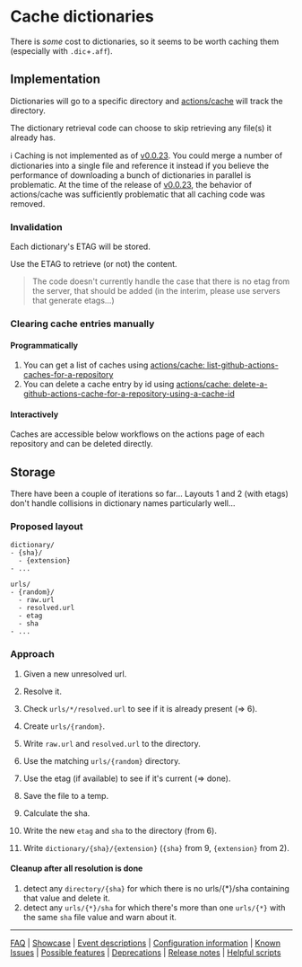 # Cache dictionaries

There is _some_ cost to dictionaries, so it seems to be worth caching them (especially with `.dic`+`.aff`).

## Implementation

Dictionaries will go to a specific directory and [actions/cache](https://github/actions/cache) will track the directory.

The dictionary retrieval code can choose to skip retrieving any file(s) it already has.

ℹ️ Caching is not implemented as of [v0.0.23](https://github.com/check-spelling/check-spelling/releases/tag/v0.0.23). You could merge a number of dictionaries into a single file and reference it instead if you believe the performance of downloading a bunch of dictionaries in parallel is problematic. At the time of the release of [v0.0.23](https://github.com/check-spelling/check-spelling/releases/tag/v0.0.23), the behavior of actions/cache was sufficiently problematic that all caching code was removed.

### Invalidation

Each dictionary's ETAG will be stored.

Use the ETAG to retrieve (or not) the content.

> The code doesn't currently handle the case that there is no etag from the server, that should be added (in the interim, please use servers that generate etags...)

### Clearing cache entries manually

#### Programmatically

1. You can get a list of caches using [actions/cache: list-github-actions-caches-for-a-repository](https://docs.github.com/rest/actions/cache#list-github-actions-caches-for-a-repository)
2. You can delete a cache entry by id using [actions/cache: delete-a-github-actions-cache-for-a-repository-using-a-cache-id](https://docs.github.com/rest/actions/cache#delete-a-github-actions-cache-for-a-repository-using-a-cache-id)

#### Interactively

Caches are accessible below workflows on the actions page of each repository and can be deleted directly.

## Storage

There have been a couple of iterations so far... Layouts 1 and 2 (with etags) don't handle collisions in dictionary names particularly well...

### Proposed layout

```
dictionary/
- {sha}/
  - {extension}
- ...

urls/
- {random}/
  - raw.url
  - resolved.url
  - etag
  - sha
- ...
```

### Approach

1. Given a new unresolved url.
2. Resolve it.
3. Check `urls/*/resolved.url` to see if it is already present (=> 6).

4. Create `urls/{random}`.
5. Write `raw.url` and `resolved.url` to the directory.

6. Use the matching `urls/{random}` directory.

7. Use the etag (if available) to see if it's current (=> done).
8. Save the file to a temp.
9. Calculate the sha.
10. Write the new `etag` and `sha` to the directory (from 6).
11. Write `dictionary/{sha}/{extension}` (`{sha}` from 9, `{extension}` from 2).

#### Cleanup after all resolution is done

1. detect any `directory/{sha}` for which there is no urls/{\*}/sha containing that value and delete it.
2. detect any `urls/{*}/sha` for which there's more than one `urls/{*}` with the same `sha` file value and warn about it.

---
[FAQ](FAQ.md) | [Showcase](Showcase.md) | [Event descriptions](Event-descriptions.md) | [Configuration information](Configuration-information.md) | [Known Issues](Known-Issues.md) | [Possible features](Possible-features.md) | [Deprecations](Deprecations.md) | [Release notes](Release-notes.md) | [Helpful scripts](Helpful-scripts.md)
